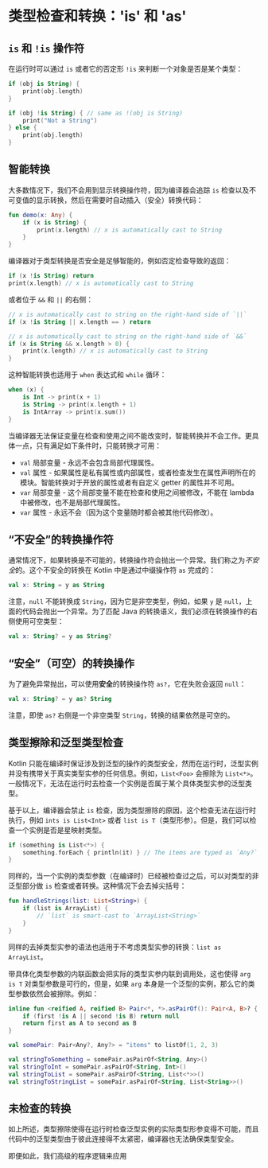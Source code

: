 # 类型检查和转换：'is' 和 'as'

## `is` 和 `!is` 操作符
在运行时可以通过 `is` 或者它的否定形 `!is` 来判断一个对象是否是某个类型：

```kotlin
if (obj is String) {
    print(obj.length)
}

if (obj !is String) { // same as !(obj is String)
    print("Not a String")
} else {
    print(obj.length)
}
```

## 智能转换
大多数情况下，我们不会用到显示转换操作符，因为编译器会追踪 `is` 检查以及不可变值的显示转换，然后在需要时自动插入（安全）转换代码：

```kotlin
fun demo(x: Any) {
    if (x is String) {
        print(x.length) // x is automatically cast to String
    }
}
```

编译器对于类型转换是否安全是足够智能的，例如否定检查导致的返回：

```kotlin
if (x !is String) return
print(x.length) // x is automatically cast to String
```

或者位于 `&&` 和 `||` 的右侧：

```kotlin
// x is automatically cast to string on the right-hand side of `||`
if (x !is String || x.length == ) return

// x is automatically cast to string on the right-hand side of `&&`
if (x is String && x.length > 0) {
    print(x.length) // x is automatically cast to String
}
```

这种智能转换也适用于 `when` 表达式和 `while` 循环：

```kotlin
when (x) {
    is Int -> print(x + 1)
    is String -> print(x.length + 1)
    is IntArray -> print(x.sum())
}
```

当编译器无法保证变量在检查和使用之间不能改变时，智能转换并不会工作。更具体一点，只有满足如下条件时，只能转换才可用：

* `val` 局部变量 - 永远不会包含局部代理属性。
* `val` 属性 - 如果属性是私有属性或内部属性，或者检查发生在属性声明所在的模块。智能转换对于开放的属性或者有自定义 getter 的属性并不可用。
* `var` 局部变量 - 这个局部变量不能在检查和使用之间被修改，不能在 lambda 中被修改，也不是局部代理属性。
* `var` 属性 - 永远不会（因为这个变量随时都会被其他代码修改）。

## “不安全”的转换操作符
通常情况下，如果转换是不可能的，转换操作符会抛出一个异常。我们称之为*不安全*的。这个不安全的转换在 Kotlin 中是通过中缀操作符 `as` 完成的：

```kotlin
val x: String = y as String
```

注意，`null` 不能转换成 `String`，因为它是非空类型，例如，如果 `y` 是 `null`，上面的代码会抛出一个异常。为了匹配 Java 的转换语义，我们必须在转换操作的右侧使用可空类型：

```kotlin
val x: String? = y as String?
```

## “安全”（可空）的转换操作
为了避免异常抛出，可以使用**安全**的转换操作符 `as?`，它在失败会返回 `null`：

```kotlin
val x: String? = y as? String
```

注意，即使 `as?` 右侧是一个非空类型 `String`，转换的结果依然是可空的。

## 类型擦除和泛型类型检查
Kotlin 只能在编译时保证涉及到泛型的操作的类型安全，然而在运行时，泛型实例并没有携带关于真实类型实参的任何信息。例如，`List<Foo>` 会擦除为 `List<*>`。一般情况下，无法在运行时去检查一个实例是否属于某个具体类型实参的泛型类型。

基于以上，编译器会禁止 `is` 检查，因为类型擦除的原因，这个检查无法在运行时执行，例如 `ints is List<Int>` 或者 `list is T`（类型形参）。但是，我们可以检查一个实例是否是星映射类型。

```kotlin
if (something is List<*>) {
    something.forEach { println(it) } // The items are typed as `Any?`
}
```

同样的，当一个实例的类型参数（在编译时）已经被检查过之后，可以对类型的非泛型部分做 `is` 检查或者转换。这种情况下会去掉尖括号：

```kotlin
fun handleStrings(list: List<String>) {
    if (list is ArrayList) {
        // `list` is smart-cast to `ArrayList<String>`
    }
}
```

同样的去掉类型实参的语法也适用于不考虑类型实参的转换：`list as ArrayList`。

带具体化类型参数的内联函数会把实际的类型实参内联到调用处，这也使得 `arg is T` 对类型参数是可行的，但是，如果 `arg` 本身是一个泛型的实例，那么它的类型参数依然会被擦除。例如：

```kotlin
inline fun <reified A, reified B> Pair<*, *>.asPairOf(): Pair<A, B>? {
    if (first !is A || second !is B) return null
    return first as A to second as B
}

val somePair: Pair<Any?, Any?> = "items" to listOf(1, 2, 3)

val stringToSomething = somePair.asPairOf<String, Any>()
val stringToInt = somePair.asPairOf<String, Int>()
val stringToList = somePair.asPairOf<String, List<*>>()
val stringToStringList = somePair.asPairOf<String, List<String>>()
```

## 未检查的转换
如上所述，类型擦除使得在运行时检查泛型实例的实际类型形参变得不可能，而且代码中的泛型类型由于彼此连接得不太紧密，编译器也无法确保类型安全。

即便如此，我们高级的程序逻辑来应用
